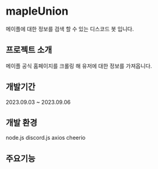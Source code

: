 # mapleUnion
메이플에 대한 정보를 검색 할 수 있는 디스코드 봇 입니다.

## 프로젝트 소개 
메이플 공식 홈페이지를 크롤링 해 유저에 대한 정보를 가져옵니다.

## 개발기간 
2023.09.03 ~ 2023.09.06 

## 개발 환경

node.js 
discord.js
axios
cheerio

## 주요기능 

